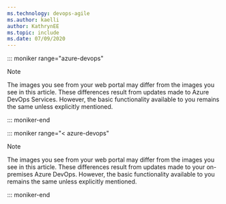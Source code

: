 ```yaml
---
ms.technology: devops-agile
ms.author: kaelli
author: KathrynEE
ms.topic: include
ms.date: 07/09/2020
---
```


<a id="image-diff"></a>  



::: moniker range="azure-devops"

> [!NOTE]    
> The images you see from your web portal may differ from the images you see in this article. These differences result from updates made to Azure DevOps Services. However, the basic functionality available to you remains the same unless explicitly mentioned. 

::: moniker-end

::: moniker range="< azure-devops"

> [!NOTE]    
> The images you see from your web portal may differ from the images you see in this article. These differences result from updates made to your on-premises Azure DevOps. However, the basic functionality available to you remains the same unless explicitly mentioned. 

::: moniker-end

